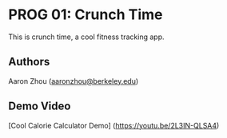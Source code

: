# PROG 01: Crunch Time

This is crunch time, a cool fitness tracking app.

## Authors

Aaron Zhou ([aaronzhou@berkeley.edu](mailto:aaronzhou@berkeley.edu))

## Demo Video

[Cool Calorie Calculator Demo] (https://youtu.be/2L3IN-QLSA4)

